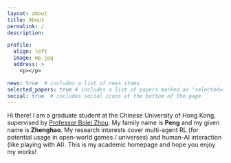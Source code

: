 ```yaml
---
layout: about
title: About
permalink: /
description: 

profile:
  align: left
  image: me.jpg
  address: >
    <p></p>

news: true  # includes a list of news items
selected_papers: true # includes a list of papers marked as "selected={true}"
social: true  # includes social icons at the bottom of the page
---
```


Hi there! I am a graduate student at the Chinese University of Hong Kong, supervised by [Professor Bolei Zhou](https://boleizhou.github.io).
My family name is **Peng** and my given name is **Zhenghao**.
My research interests cover multi-agent RL (for potential usage in open-world games / universes) and human-AI 
interaction (like playing with AI). 
This is my academic homepage and hope you enjoy my works!